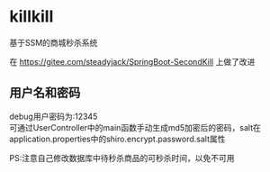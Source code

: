 # killkill
基于SSM的商城秒杀系统  

在 https://gitee.com/steadyjack/SpringBoot-SecondKill 上做了改进  


## 用户名和密码
debug用户密码为:12345  
可通过UserController中的main函数手动生成md5加密后的密码，salt在application.properties中的shiro.encrypt.password.salt属性


PS:注意自己修改数据库中待秒杀商品的可秒杀时间，以免不可用
